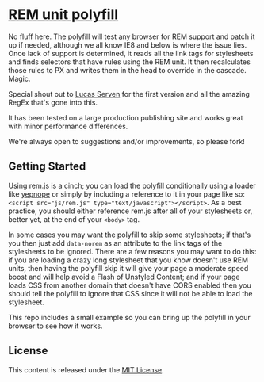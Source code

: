 [REM unit polyfill](http://chuckcarpenter.github.io/REM-unit-polyfill/)
=================

No fluff here. The polyfill will test any browser for REM support and patch it up if needed, although we all know IE8 and below is where the issue lies. Once lack of support is determined, it reads all the link tags for stylesheets and finds selectors that have rules using the REM unit. It then recalculates those rules to PX and writes them in the head to override in the cascade. Magic.

Special shout out to [Lucas Serven](https://github.com/lsvx) for the first version and all the amazing RegEx that's gone into this. 

It has been tested on a large production publishing site and works great with minor performance differences. 

We're always open to suggestions and/or improvements, so please fork!

Getting Started
---------------

Using rem.js is a cinch; you can load the polyfill conditionally using a loader like [yepnope](http://yepnopejs.com/) or simply by including a reference to it in your page like so: `<script src="js/rem.js" type="text/javascript"></script>`. As a best practice, you should either reference rem.js after all of your stylesheets or, better yet, at the end of your `<body>` tag.

In some cases you may want the polyfill to skip some stylesheets; if that's you then just add `data-norem` as an attribute to the link tags of the stylesheets to be ignored. There are a few reasons you may want to do this: if you are loading a crazy long stylesheet that you know doesn't use REM units, then having the polyfill skip it will give your page a moderate speed boost and will help avoid a Flash of Unstyled Content; and if your page loads CSS from another domain that doesn't have CORS enabled then you should tell the polyfill to ignore that CSS since it will not be able to load the stylesheet.

This repo includes a small example so you can bring up the polyfill in your browser to see how it works.

License
-------

This content is released under the [MIT License](http://chuckcarpenter.mit-license.org).
